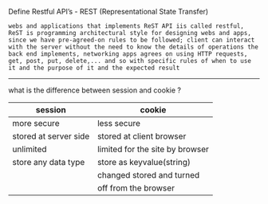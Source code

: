 Define Restful API’s - REST (Representational State Transfer)

    webs and applications that implements ReST API iis called restful, ReST is programming architectural style for designing webs and apps, since we have pre-agreed-on rules to be followed; client can interact with the server without the need to know the details of operations the back end implements, networking apps agrees on using HTTP requests, get, post, put, delete,... and so with specific rules of when to use it and the purpose of it and the expected result 

--------

what is the difference between session and cookie ?

|session | cookie|
|---|---|
|more secure  | less secure |
|stored at server side  | stored at client browser|
|unlimited | limited for the site by browser |
|store any data type | store as keyvalue(string)|
| | changed stored and turned|
| |  off from the browser |
